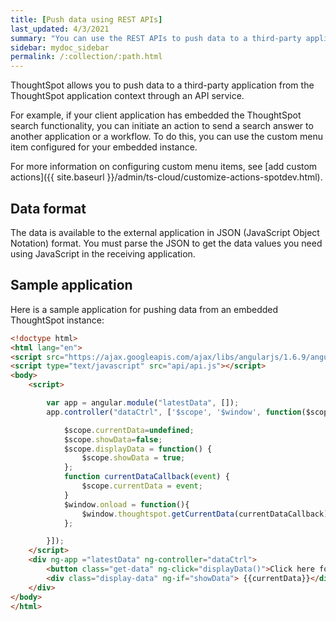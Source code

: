 ```yaml
---
title: [Push data using REST APIs]
last_updated: 4/3/2021
summary: "You can use the REST APIs to push data to a third-party application."
sidebar: mydoc_sidebar
permalink: /:collection/:path.html
---
```


ThoughtSpot allows you to push data to a third-party application from the ThoughtSpot application context through an API service.

For example, if your client application has embedded the ThoughtSpot search functionality, you can initiate an action to send a search answer to another application or a workflow. To do this, you can use the custom menu item configured for your embedded instance.

For more information on configuring custom menu items, see [add custom actions]({{ site.baseurl }}/admin/ts-cloud/customize-actions-spotdev.html).

## Data format

The data is available to the external application in JSON (JavaScript Object Notation) format. You must parse the JSON to get the data values you need using JavaScript in the receiving application.

## Sample application

Here is a sample application for pushing data from an embedded ThoughtSpot instance:

``` HTML
<!doctype html>
<html lang="en">
<script src="https://ajax.googleapis.com/ajax/libs/angularjs/1.6.9/angular.min.js"></script>
<script type="text/javascript" src="api/api.js"></script>
<body>
    <script>

        var app = angular.module("latestData", []);
        app.controller("dataCtrl", ['$scope', '$window', function($scope, $window) {

            $scope.currentData=undefined;
            $scope.showData=false;
            $scope.displayData = function() {
                $scope.showData = true;
            };
            function currentDataCallback(event) {
                $scope.currentData = event;
            }
            $window.onload = function(){
                $window.thoughtspot.getCurrentData(currentDataCallback);
            };

        }]);
    </script>
    <div ng-app ="latestData" ng-controller="dataCtrl">
        <button class="get-data" ng-click="displayData()">Click here for latest exported data</button>
        <div class="display-data" ng-if="showData"> {{currentData}}</div>
    </div>
</body>
</html>
```
